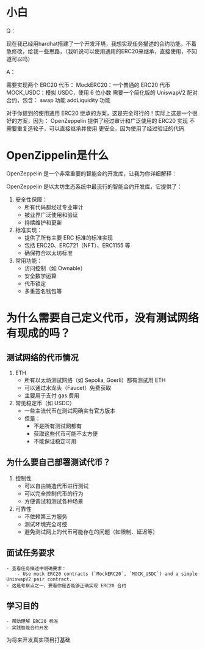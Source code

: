 
# 小白

Q：

现在我已经用hardhat搭建了一个开发环境，我想实现任务描述的合约功能，不着急修改，给我一些思路，（我听说可以使用通用的ERC20来继承，直接使用，不知道可以吗）

A：

需要实现两个 ERC20 代币：
MockERC20：一个普通的 ERC20 代币
MOCK_USDC：模拟 USDC，使用 6 位小数
需要一个简化版的 UniswapV2 配对合约，包含：
swap 功能
addLiquidity 功能

对于你提到的使用通用 ERC20 继承的方案，这是完全可行的！实际上这是一个很好的方案，因为：
OpenZeppelin 提供了经过审计和广泛使用的 ERC20 实现
不需要重复造轮子，可以直接继承并使用
更安全，因为使用了经过验证的代码

# OpenZippelin是什么

OpenZeppelin 是一个非常重要的智能合约开发库，让我为你详细解释：

OpenZeppelin 是以太坊生态系统中最流行的智能合约开发库，它提供了：
1. 安全性保障：
    - 所有代码都经过专业审计
    - 被业界广泛使用和验证
    - 持续维护和更新
2. 标准实现：
    - 提供了所有主要 ERC 标准的标准实现
    - 包括 ERC20、ERC721（NFT）、ERC1155 等
    - 确保符合以太坊标准
3. 常用功能：
    - 访问控制（如 Ownable）
    - 安全数学运算
    - 代币锁定
    - 多重签名钱包等

# 为什么需要自己定义代币，没有测试网络有现成的吗？

## 测试网络的代币情况
1. ETH
    - 所有以太坊测试网络（如 Sepolia, Goerli）都有测试用 ETH
    - 可以通过水龙头（Faucet）免费获取
    - 主要用于支付 gas 费用
2. 常见稳定币（如 USDC）
    - 一些主流代币在测试网确实有官方版本
    - 但是：
        - 不是所有测试网都有
        - 获取这些代币可能不太方便
        - 不能保证稳定可用

## 为什么要自己部署测试代币？
1. 控制性
    - 可以自由铸造代币进行测试
    - 可以完全控制代币的行为
    - 方便调试和测试各种场景
2. 可靠性
    - 不依赖第三方服务
    - 测试环境完全可控
    - 避免测试网上的代币可能存在的问题（如限制、延迟等）

## 面试任务要求
    - 查看任务描述中明确要求：
        - Use mock ERC20 contracts (`MockERC20`, `MOCK_USDC`) and a simple UniswapV2 pair contract.
    - 这是考察点之一，要看你是否能够正确实现 ERC20 合约

## 学习目的
    - 帮助理解 ERC20 标准
    - 实践智能合约开发
为将来开发真实项目打基础